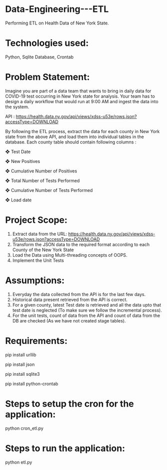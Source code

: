 # Data-Engineering---ETL
Performing ETL on Health Data of New York State.

# Technologies used:
Python, Sqlite Database, Crontab

# Problem Statement:
Imagine you are part of a data team that wants to bring in daily data for COVID-19 test occurring in New York state for analysis. Your team has to design a daily
workflow that would run at 9:00 AM and ingest the data into the system.

API : https://health.data.ny.gov/api/views/xdss-u53e/rows.json?accessType=DOWNLOAD

By following the ETL process, extract the data for each county in New York state from
the above API, and load them into individual tables in the database. Each county table
should contain following columns :

❖ Test Date

❖ New Positives

❖ Cumulative Number of Positives

❖ Total Number of Tests Performed

❖ Cumulative Number of Tests Performed

❖ Load date


# Project Scope:
1) Extract data from the URL: https://health.data.ny.gov/api/views/xdss-u53e/rows.json?accessType=DOWNLOAD
2) Transform the JSON data to the required format according to each County of the New York State
3) Load the Data using Multi-threading concepts of OOPS.
4) Implement the Unit Tests

# Assumptions:
1) Everyday the data collected from the API is for the last few days.
2) Historical data present retrieved from the API is correct.
3) For a given county, latest Test date is retrieved and all the data upto that test date is neglected (To make sure we follow the incremental process).
4) For the unit tests, count of data from the API and count of data from the DB are checked (As we have not created stage tables).

# Requirements:
pip install urllib

pip install json

pip install sqlite3

pip install python-crontab

# Steps to setup the cron for the application:
python cron_etl.py

# Steps to run the application:
python etl.py
